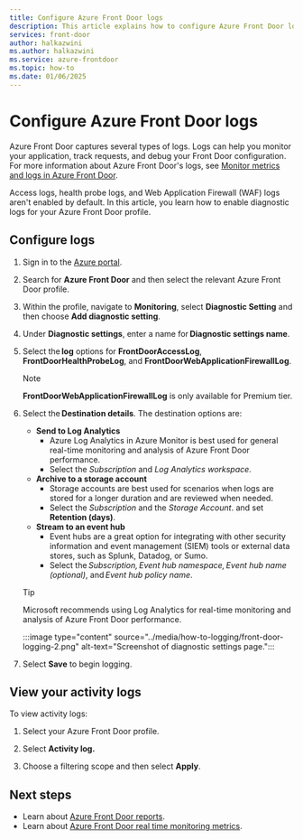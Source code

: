 ```yaml
---
title: Configure Azure Front Door logs
description: This article explains how to configure Azure Front Door logs.
services: front-door
author: halkazwini
ms.author: halkazwini
ms.service: azure-frontdoor
ms.topic: how-to
ms.date: 01/06/2025
---
```


# Configure Azure Front Door logs

Azure Front Door captures several types of logs. Logs can help you monitor your application, track requests, and debug your Front Door configuration. For more information about Azure Front Door's logs, see [Monitor metrics and logs in Azure Front Door](../front-door-diagnostics.md).

Access logs, health probe logs, and Web Application Firewall (WAF) logs aren't enabled by default. In this article, you learn how to enable diagnostic logs for your Azure Front Door profile.

## Configure logs

1. Sign in to the [Azure portal](https://portal.azure.com).

1. Search for **Azure Front Door** and then select the relevant Azure Front Door profile.

1. Within the profile, navigate to **Monitoring**, select **Diagnostic Setting** and then choose **Add diagnostic setting**.

1. Under **Diagnostic settings**, enter a name for **Diagnostic settings name**.

1. Select the **log** options for **FrontDoorAccessLog**, **FrontDoorHealthProbeLog**, and **FrontDoorWebApplicationFirewallLog**.

   > [!NOTE]
   > **FrontDoorWebApplicationFirewallLog** is only available for Premium tier.

1. Select the **Destination details**. The destination options are: 

    * **Send to Log Analytics**
      * Azure Log Analytics in Azure Monitor is best used for general real-time monitoring and analysis of Azure Front Door performance.
      * Select the *Subscription* and *Log Analytics workspace*.
    * **Archive to a storage account**
      * Storage accounts are best used for scenarios when logs are stored for a longer duration and are reviewed when needed.
      * Select the *Subscription* and the *Storage Account*. and set **Retention (days)**.
    * **Stream to an event hub**
      * Event hubs are a great option for integrating with other security information and event management (SIEM) tools or external data stores, such as Splunk, Datadog, or Sumo. 
      * Select the *Subscription, Event hub namespace, Event hub name (optional)*, and *Event hub policy name*. 

    > [!TIP]
    > Microsoft recommends using Log Analytics for real-time monitoring and analysis of Azure Front Door performance.

     :::image type="content" source="../media/how-to-logging/front-door-logging-2.png" alt-text="Screenshot of diagnostic settings page.":::

1. Select **Save** to begin logging.

## View your activity logs

To view activity logs:

1. Select your Azure Front Door profile.

1. Select **Activity log.**

1. Choose a filtering scope and then select **Apply**.

## Next steps

- Learn about [Azure Front Door reports](how-to-reports.md).
- Learn about [Azure Front Door real time monitoring metrics](how-to-monitor-metrics.md).
